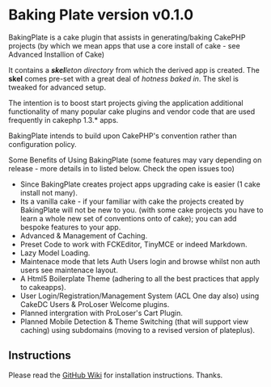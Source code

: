 # Baking Plate version v0.1.0

BakingPlate is a cake plugin that assists in generating/baking CakePHP projects
(by which we mean apps that use a core install of cake - see Advanced Installion of Cake) 

It contains a ***skel****leton directory* from which the derived app is created.
The **skel** comes pre-set with a great deal of *hotness baked in*.  The skel is tweaked for advanced setup.

The intention is to boost start projects giving the application additional functionality of
many popular cake plugins and vendor code that are used frequently in cakephp 1.3.* apps.

BakingPlate intends to build upon CakePHP's convention rather than configuration policy.

Some Benefits of Using BakingPlate (some features may vary depending on release - more details in to listed below. Check the open issues too)

* Since BakingPlate creates project apps upgrading cake is easier (1 cake install not many).
* Its a vanilla cake - if your familiar with cake the projects created by BakingPlate will not be new to you.
  (with some cake projects you have to learn a whole new set of conventions onto of cake);
  you can add bespoke features to your app.
* Advanced & Management of Caching.
* Preset Code to work with FCKEditor, TinyMCE or indeed Markdown.
* Lazy Model Loading.
* Maintenace mode that lets Auth Users login and browse whilst non auth users see maintenace layout.
* A Html5 Boilerplate Theme (adhering to all the best practices that apply to cakeapps).
* User Login/Registration/Management System (ACL One day also) using CakeDC Users &amp; ProLoser Welcome plugins.
* Planned intergration with ProLoser's Cart Plugin.
* Planned Mobile Detection &amp; Theme Switching (that will support view caching) using subdomains (moving to a revised version of plateplus).

## Instructions

Please read the [GitHub Wiki](https://github.com/sams/BakingPlate/wiki/) for installation instructions. Thanks.
